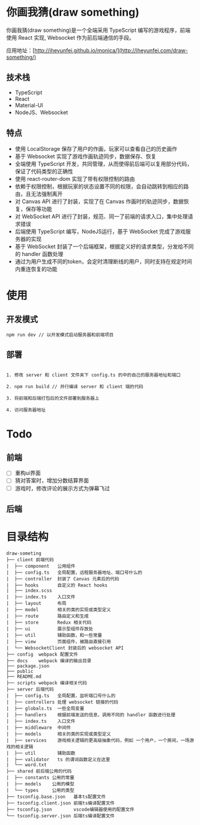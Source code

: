 # 你画我猜(draw something)

你画我猜(draw something)是一个全端采用 TypeScript 编写的游戏程序，前端使用 React 实现, Websocket 作为前后端通信的手段。

应用地址：[http://iheyunfei.github.io/monica/](http://iheyunfei.com/draw-something/)

## 技术栈

- TypeScript
- React
- Material-UI
- NodeJS、Websocket

## 特点

- 使用 LocalStorage 保存了用户的作画，玩家可以查看自己的历史画作
- 基于 Websocket 实现了游戏作画轨迹同步，数据保存、恢复
- 全端使用 TypeScript 开发，共同管理，从而使得前后端可以复用部分代码，保证了代码类型的正确性
- 使用 react-router-dom 实现了带有权限控制的路由
- 依赖于权限控制，根据玩家的状态设置不同的权限，会自动跳转到相应的路由，且无法强制离开
- 对 Canvas API 进行了封装，实现了在 Canvas 作画时的轨迹同步，数据恢复，保存等功能
- 对 WebSocket API 进行了封装，规范、同一了前端的请求入口，集中处理请求错误
- 后端使用 TypeScript 编写，NodeJS运行，基于 WebSocket 完成了游戏服务器的实现
- 基于 WebSocket 封装了一个后端框架，根据定义好的请求类型，分发给不同的 handler 函数处理
- 通过为用户生成不同的token，会定时清理断线的用户，同时支持在规定时间内重连恢复的功能

# 使用

## 开发模式

```
npm run dev // 以开发模式启动服务器和前端项目
```

## 部署

```

1. 修改 server 和 client 文件夹下 config.ts 的中的自己的服务器地址和端口

2. npm run build // 并行编译 server 和 client 端的代码

3. 将前端和后端打包后的文件部署到服务器上

4. 访问服务器地址

```

# Todo

## 前端

- [ ] 重构ui界面
- [ ] 猜对答案时，增加分数结算界面
- [ ] 游戏时，修改评论的展示方式为弹幕飞过

## 后端

# 目录结构

```
draw-someting
├── client 前端代码
|  ├── component   公用组件
|  ├── config.ts   全局配置，远程服务器地址、端口号什么的
|  ├── controller  封装了 Canvas 元素后的代码
|  ├── hooks       自定义的 React hooks
|  ├── index.scss
|  ├── index.ts    入口文件
|  ├── layout      布局
|  ├── model       相关的类的实现或类型定义
|  ├── route       路由定义和生成
|  ├── store       Redux 相关代码
|  ├── ui          展示型组件存放处
|  ├── util        辅助函数，和一些常量
|  ├── view        页面组件，被路由直接引用
|  └── WebsocketClient 封装后的 websocket API
├── config  webpack 配置文件
├── docs    webpack 编译的输出目录
├── package.json
├── public
├── README.md
├── scripts webpack 编译相关代码
├── server 后端代码
|  ├── config.ts   全局配置，监听端口号什么的
|  ├── controllers 处理 websocket 链接的代码
|  ├── globals.ts  一些全局变量
|  ├── handlers    根据前端发送的信息，调用不同的 handler 函数进行处理
|  ├── index.ts    入口文件
|  ├── middleware  中间件
|  ├── models      相关的类的实现或类型定义
|  ├── services    游戏相关逻辑的更高级抽象代码，例如 一个用户，一个房间，一场游戏的相关逻辑
|  ├── util        辅助函数
|  ├── validator   ts 的谓词函数定义在这里
|  └── word.txt
├── shared 前后端公用的代码
|  ├── constants 公用的常量
|  ├── models    公用的模型
|  └── types     公用的类型
├── tsconfig.base.json   基本ts配置文件
├── tsconfig.client.json 前端ts编译配置文件
├── tsconfig.json        vscode编辑器使用的配置文件
└── tsconfig.server.json 后端ts编译配置文件
```
